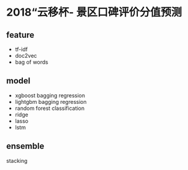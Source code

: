 # 2018“云移杯- 景区口碑评价分值预测

## feature
- tf-idf
- doc2vec
- bag of words

## model
- xgboost bagging regression
- lightgbm bagging regression
- random forest classification
- ridge
- lasso
- lstm

## ensemble
stacking
